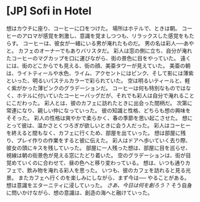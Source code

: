 # [JP] Sofi in Hotel

想はカウチに座り、コーヒーに口をつけた。
場所はホテルで、ときは朝。
コーヒーのアロマが感覚を刺激し、意識を覚ましつつも、リラックスした感覚をもたらす。
コーヒーは、彼女が一緒にいる男が淹れたものだ。
男の名は彩人──あやと。
カフェのオーナーでもありバリスタだ。
彩人は窓の側に立ち、自分が淹れたコーヒーのマグカップを口に運びながら、街の景色に目をやっていた。
遠くには、街のどこからでも見える、街の顔、美亜タワーが見えていた。
美亜の朝は、ライトティールや水色、ライム、アクセントにはピンク、そして影には薄紫といった、明るいパステルカラーで彩られていた。
空は明るいティールと、軽く紫がかった薄ピンクのグラデーションだ。
コーヒーは何も特別なものではなく、ホテルに付いていたコーヒーバッグだが、それでも彩人は自分で淹れることにこだわった。
彩人とは、彼のカフェに訪れたときに出会った間柄だ。
次第に常連になり、親しい仲になっていった。
彼の知識と性格、どちらも想の興味をそそった。
彩人の性格は爽やかで柔らかく、春の季節を思い起こさせた。
想にとって彼は、温かさとくつろぎが欲しいときに会う人だった。
彩人はコーヒーを終えると間もなく、カフェに行くため、部屋を出ていった。
想は部屋に残り、プレイ作りの作業をすると彼に伝えた。
彩人はドアへ歩いていく去り際、彼女の頭にキスを残していった。
部屋に一人残った想は、部屋に目を巡らせ、視線は朝の街景色が見える窓にたどり着いた。
空のグラデーションは、街が目覚めていくのに合わせて、昼の色へと移り変わっている。
想は、いつも通りカフェで、飲み物を淹れる彩人を思った。
いつも、彼のカフェを訪れると見る光景。
またカフェへ行くのを楽しみにしながら、まず今は──
やることがある。
想は意識をエターニティに浸していった。
*さあ、今日は何を創ろう？*
そう自身に問いかけながら、想の意識は、創造の海へと融けていった。
